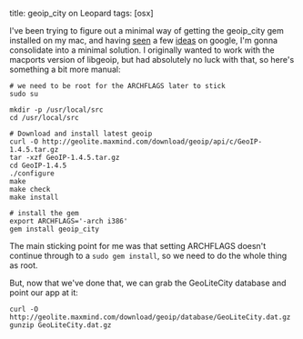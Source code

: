 title:  geoip_city on Leopard
tags:   [osx]

I've been trying to figure out a minimal way of getting the geoip_city gem installed on my mac, and having [seen][] a few [ideas][] on google, I'm gonna consolidate into a minimal solution.  I originally wanted to work with the macports version of libgeoip, but had absolutely no luck with that, so here's something a bit more manual:

[seen]: http://snippets.aktagon.com/snippets/179-Geolocation-with-MaxMind-s-GeoIP-and-the-geoip-city-RubyGem
[ideas]: http://www.rubynarails.com/22/8/2008/how-to-install-geoip_city-gem-on-leopard

    # we need to be root for the ARCHFLAGS later to stick
    sudo su
  
    mkdir -p /usr/local/src
    cd /usr/local/src
  
    # Download and install latest geoip
    curl -O http://geolite.maxmind.com/download/geoip/api/c/GeoIP-1.4.5.tar.gz
    tar -xzf GeoIP-1.4.5.tar.gz
    cd GeoIP-1.4.5
    ./configure
    make
    make check
    make install
  
    # install the gem
    export ARCHFLAGS='-arch i386'
    gem install geoip_city

The main sticking point for me was that setting ARCHFLAGS doesn't continue through to a `sudo gem install`, so we need to do the whole thing as root.

But, now that we've done that, we can grab the GeoLiteCity database and point our app at it:

    curl -O http://geolite.maxmind.com/download/geoip/database/GeoLiteCity.dat.gz
    gunzip GeoLiteCity.dat.gz
